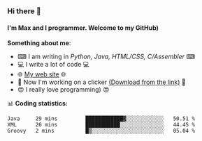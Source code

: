 ### Hi there 👋
#### I'm Max and I programmer. Welcome to my GitHub)

**Something about me**:
- ⌨ I am writing in _Python, Java, HTML/CSS, C/Assembler_ ⌨
- 💻 I write a lot of code 💻
- 🌐 [My web site](https://merive.herokuapp.com/) 🌐
- 🔘 Now I'm working on a clicker [(Download from the link)](https://merive.herokuapp.com/press1mtimes) 🔘
- 😍 I really love programming) 😍

📊 **Coding statistics:**
<!--START_SECTION:waka-->
```text
Java     29 mins         ████████████▓░░░░░░░░░░░░   50.51 % 
XML      26 mins         ███████████░░░░░░░░░░░░░░   44.45 % 
Groovy   2 mins          █▒░░░░░░░░░░░░░░░░░░░░░░░   05.04 % 
```
<!--END_SECTION:waka-->
